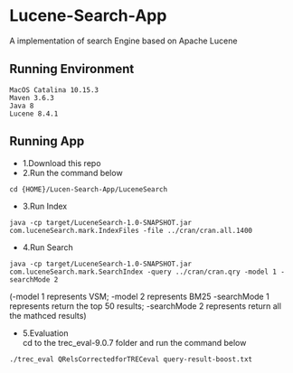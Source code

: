 # Lucene-Search-App
A implementation of search Engine based on Apache Lucene

## Running Environment

```
MacOS Catalina 10.15.3
Maven 3.6.3
Java 8
Lucene 8.4.1
```

## Running App
- 1.Download this repo</br>
- 2.Run the command below
```shell
cd {HOME}/Lucen-Search-App/LuceneSearch
```
- 3.Run Index 
```shell
java -cp target/LuceneSearch-1.0-SNAPSHOT.jar com.luceneSearch.mark.IndexFiles -file ../cran/cran.all.1400
```
- 4.Run Search
```shell
java -cp target/LuceneSearch-1.0-SNAPSHOT.jar com.luceneSearch.mark.SearchIndex -query ../cran/cran.qry -model 1 -searchMode 2
```
(-model 1 represents VSM; -model 2 represents BM25
 -searchMode 1 represents return the top 50 results; -searchMode 2 represents return all the mathced results)</br> 
 
 
- 5.Evaluation</br>
cd to the trec_eval-9.0.7 folder and run the command below
```shell
./trec_eval QRelsCorrectedforTRECeval query-result-boost.txt
```
